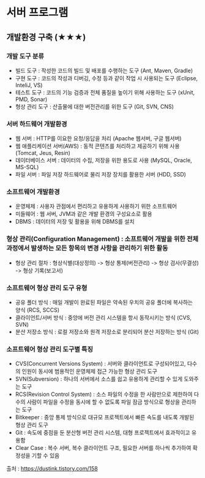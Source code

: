 # 서버 프로그램
## 개발환경 구축 (★★★)
### 개발 도구 분류
- 빌드 도구 : 작성한 코드의 빌드 및 배포를 수행하는 도구 (Ant, Maven, Gradle)
- 구현 도구 : 코드의 작성과 디버깅, 수정 등과 같이 작업 시 사용되는 도구 (Eclipse, InteliJ, VS)
- 테스트 도구 : 코드의 기능 검증과 전체 품질을 높이기 위해 사용하는 도구 (xUnit, PMD, Sonar)
- 형상 관리 도구 : 산출물에 대한 버전관리를 위한 도구 (Git, SVN, CNS)
### 서버 하드웨어 개발환경
- 웹 서버 : HTTP를 이요한 요청/응답을 처리 (Apache 웹서버, 구글 웹서버)
- 웹 애플리케이션 서버(AWS) : 동적 콘텐츠를 처리하고 제공하기 위해 사용 (Tomcat, Jeus, Resin)
- 데이터베이스 서버 : 데이터의 수집, 저장을 위한 용도로 사용 (MySQL, Oracle, MS-SQL)
- 파일 서버 : 파일 저장 하드웨어로 물리 저장 장치를 활용한 서버 (HDD, SSD)
### 소프트웨어 개발환경
- 운영체제 : 사용자 관점에서 편리하고 유용하게 사용하기 위한 소프트웨어
- 미들웨어 : 웹 서버, JVM과 같은 개발  환경의 구성요소로 활용
- DBMS : 데이터의 저장 및 활용을 위해 DBMS를 설치
### 형상 관리(Configuration Management) : 소프트웨어 개발을 위한 전체 과정에서 발생하는 모든 항목의 변경 사항을 관리하기 위한 활동
- 형상 관리 절차 : 형상식별(대상정의) -> 형상 통제(버전관리) -> 형상 검사(무결성) -> 형상 기록(보고서)
### 소프트웨어 형상 관리 도구 유형
- 공유 폴더 방식 : 매일 개발이 완료된 파일은 약속된 우치의 공유 폴더에 복사하는 양식 (RCS, SCCS)
- 클라이언트/서버 방식 : 중앙에 버전 관리 시스템을 항시 동작시키는 방식 (CVS, SVN)
- 분산 저장소 방식 : 로컬 저장소와 원격 저장소로 분리되어 분산 저장하는 방식 (Git)
### 소프트웨어 형상 관리 도구별 특징
- CVS(Concurrent Versions System) : 서버와 클라이언트로 구성되어있고, 다수의 인원이 동시에 범용적인 운영체제 접근 가능한 형상 관리 도구
- SVN(Subversion) : 하나의 서버에서 소스를 쉽고 유용하게 관리할 수 있게 도와주는 도구
- RCS(Revision Control System) : 소스 파일의 수정을 한 사람만으로 제한하여 다수의 사람이 파일을 수정을 동시에 할 수 없도록 파일 잠금 방식으로 형상을 관리하는 도구
- Bitkeeper : 중앙 통제 방식으로 대규모 프로젝트에서 빠른 속도를 내도록 개발된 형상 관리 도구
- Git : 속도에 중점을 둔 분산형 버전 관리 시스템, 대형 프로젝트에서 효과적이고 유용함
- Clear Case : 복수 서버, 복수 클라이언트 구조, 필요한 서버를 하나씩 추가하여 확정성을 기할 수 있음

출처 : https://dustink.tistory.com/158
